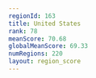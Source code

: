 ```yaml
---
regionId: 163
title: United States
rank: 78
meanScore: 70.68
globalMeanScore: 69.33
numRegions: 220
layout: region_score
---
```

